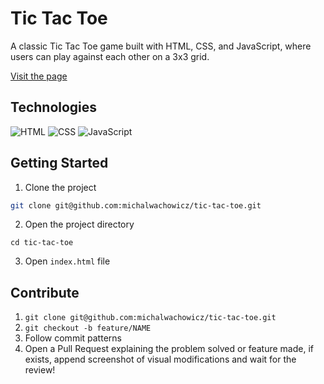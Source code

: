# Tic Tac Toe

A classic Tic Tac Toe game built with HTML, CSS, and JavaScript, where users can play against each other on a 3x3 grid.

[Visit the page](https://michalwachowicz.github.io/tic-tac-toe/)

## Technologies

![HTML](https://img.shields.io/badge/-HTML-000.svg?logo=html5)
![CSS](https://img.shields.io/badge/-CSS-000?logo=css3&logoColor=2965f1)
![JavaScript](https://img.shields.io/badge/-JavaScript-000?&logo=JavaScript)

## Getting Started

1. Clone the project

```bash
git clone git@github.com:michalwachowicz/tic-tac-toe.git
```

2. Open the project directory

```
cd tic-tac-toe
```

3. Open `index.html` file

## Contribute

1. `git clone git@github.com:michalwachowicz/tic-tac-toe.git`
2. `git checkout -b feature/NAME`
3. Follow commit patterns
4. Open a Pull Request explaining the problem solved or feature made, if exists, append screenshot of visual modifications and wait for the review!
